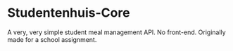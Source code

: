 # Studentenhuis-Core
A very, very simple student meal management API. No front-end. Originally made for a school assignment.
